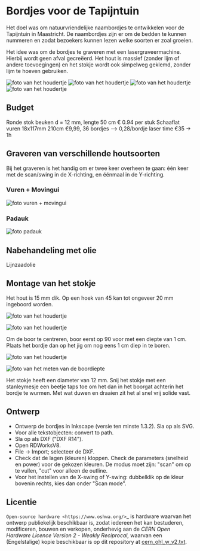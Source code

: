# Bordjes voor de Tapijntuin

Het doel was om natuurvriendelijke naambordjes te ontwikkelen voor de Tapijntuin in Maastricht. De naambordjes zijn er om de bedden te kunnen nummeren en zodat bezoekers kunnen lezen welke soorten er zoal groeien.

Het idee was om de bordjes te graveren met een lasergraveermachine. Hierbij wordt geen afval gecreëerd. Het hout is massief (zonder lijm of andere toevoegingen) en het stokje wordt ook simpelweg geklemd, zonder lijm te hoeven gebruiken.

![foto van het houdertje](https://github.com/turingbirds/tapijntuin_bordjes/blob/main/fig/20240519_180241.JPG?raw=true)
![foto van het houdertje](https://github.com/turingbirds/tapijntuin_bordjes/blob/main/fig/20240519_180243.JPG?raw=true)
![foto van het houdertje](https://github.com/turingbirds/tapijntuin_bordjes/blob/main/fig/20240519_180245.JPG?raw=true)
![foto van het houdertje](https://github.com/turingbirds/tapijntuin_bordjes/blob/main/fig/20240519_180237.JPG?raw=true)



## Budget

Ronde stok beuken d = 12 mm, lengte 50 cm      € 0.94 per stuk
Schaaflat vuren 18x117mm 210cm   €9,99, 36 bordjes --> 0,28/bordje
laser time €35 -> 1h


## Graveren van verschillende houtsoorten

Bij het graveren is het handig om er twee keer overheen te gaan: één keer met de scan/swing in de X-richting, en éénmaal in de Y-richting.


### Vuren + Movingui

![foto vuren + movingui](https://github.com/turingbirds/tapijntuin_bordjes/blob/main/fig/20240517_201856.JPG?raw=true)


### Padauk

![foto padauk](https://github.com/turingbirds/tapijntuin_bordjes/blob/main/fig/20240517_201808.JPG?raw=true)



## Nabehandeling met olie

Lijnzaadolie


## Montage van het stokje

Het hout is 15 mm dik. Op een hoek van 45 kan tot ongeveer 20 mm ingeboord worden.

![foto van het houdertje](https://github.com/turingbirds/tapijntuin_bordjes/blob/main/fig/20240517_201923.JPG?raw=true)

![foto van het houdertje](https://github.com/turingbirds/tapijntuin_bordjes/blob/main/fig/20240519_180025.JPG?raw=true)

Om de boor te centreren, boor eerst op 90 voor met een diepte van 1 cm. Plaats het bordje dan op het jig om nog eens 1 cm diep in te boren.

![foto van het houdertje](https://github.com/turingbirds/tapijntuin_bordjes/blob/main/fig/20240519_181650.JPG?raw=true)

![foto van het meten van de boordiepte](https://github.com/turingbirds/tapijntuin_bordjes/blob/main/fig/20240519_173911.JPG?raw=true)

Het stokje heeft een diameter van 12 mm. Snij het stokje met een stanleymesje een beetje taps toe om het dan in het boorgat achterin het bordje te wurmen. Met wat duwen en draaien zit het al snel vrij solide vast.


## Ontwerp

- Ontwerp de bordjes in Inkscape (versie ten minste 1.3.2). Sla op als SVG.
- Voor alle tekstobjecten: convert to path.
- Sla op als DXF ("DXF R14").
- Open RDWorksV8.
- File -> Import; selecteer de DXF.
- Check dat de lagen (kleuren) kloppen. Check de parameters (snelheid en power) voor de gekozen kleuren. De modus moet zijn: "scan" om op te vullen, "cut" voor alleen de outline.
- Voor het instellen van de X-swing of Y-swing: dubbelklik op de kleur bovenin rechts, kies dan onder "Scan mode".


## Licentie

`Open-source hardware <https://www.oshwa.org/>`_ is hardware waarvan het ontwerp publiekelijk beschikbaar is, zodat iedereen het kan bestuderen, modificeren, bouwen en verkopen, onderhevig aan de *CERN Open Hardware Licence Version 2 - Weakly Reciprocal,* waarvan een (Engelstalige) kopie beschikbaar is op dit repository at [cern_ohl_w_v2.txt](https://github.com/turingbirds/tapijntuin_bordjes/blob/main/cern_ohl_w_v2.txt>).
